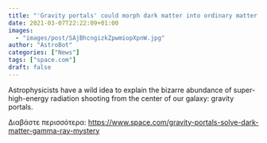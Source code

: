 ```yaml
---
title: "'Gravity portals' could morph dark matter into ordinary matter, astrophysicists propose"
date: 2021-03-07T22:22:09+01:00
images:
  - "images/post/SAjBhcngizkZpwmiopXpnW.jpg"
author: "AstroBot"
categories: ["News"]
tags: ["space.com"]
draft: false
---
```


Astrophysicists have a wild idea to explain the bizarre abundance of super-high-energy radiation shooting from the center of our galaxy: gravity portals. 

Διαβάστε περισσότερα: https://www.space.com/gravity-portals-solve-dark-matter-gamma-ray-mystery
